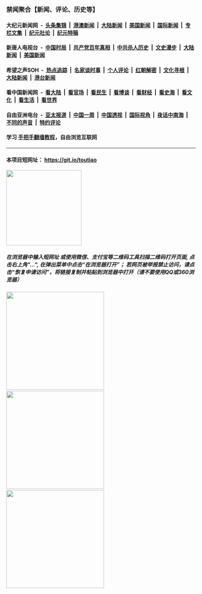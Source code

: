 ### 禁闻聚合【新闻、评论、历史等】

#### 大纪元新闻网 &nbsp;-&nbsp; [头条集锦](indexes/E头条集锦.md?t=02141733) &nbsp;|&nbsp; [港澳新闻](indexes/E港澳新闻.md?t=02141733)  &nbsp;|&nbsp; [大陆新闻](indexes/E大陆新闻.md?t=02141733) &nbsp;|&nbsp; [美国新闻](indexes/E美国新闻.md?t=02141733) &nbsp;|&nbsp; [国际新闻](indexes/E国际新闻.md?t=02141733) &nbsp;|&nbsp; [专栏文集](indexes/E专栏文集.md?t=02141733) &nbsp;|&nbsp; [纪元社论](indexes/E纪元社论.md?t=02141733) &nbsp;|&nbsp; [纪元特稿](indexes/E纪元特稿.md?t=02141733) 

#### 新唐人电视台 &nbsp;-&nbsp; [中国时局](indexes/N中国时局.md?t=02141733) &nbsp;|&nbsp; [共产党百年真相](indexes/N共产党百年真相.md?t=02141733) &nbsp;|&nbsp; [中共杀人历史](indexes/N中共杀人历史.md?t=02141733) &nbsp;|&nbsp; [文史漫步](indexes/N文史漫步.md?t=02141733) &nbsp;|&nbsp; [大陆新闻](indexes/N大陆新闻.md?t=02141733) &nbsp;|&nbsp; [美国新闻](indexes/N美国新闻.md?t=02141733)

#### 希望之声SOH &nbsp;-&nbsp; [热点追踪](indexes/H热点追踪.md?t=02141733) &nbsp;|&nbsp; [名家谈时事](indexes/H名家谈时事.md?t=02141733) &nbsp;|&nbsp; [个人评论](indexes/H个人评论.md?t=02141733)  &nbsp;|&nbsp; [红朝解密](indexes/H红朝解密.md?t=02141733) &nbsp;|&nbsp; [文化寻根](indexes/H文化寻根.md?t=02141733) &nbsp;|&nbsp; [大陆新闻](indexes/H大陆新闻.md?t=02141733) &nbsp;|&nbsp; [港台新闻](indexes/H港台新闻.md?t=02141733)

#### 看中国新闻网 &nbsp;-&nbsp; [看大陆](indexes/S看大陆.md?t=02141733) &nbsp;|&nbsp; [看官场](indexes/S看官场.md?t=02141733) &nbsp;|&nbsp; [看民生](indexes/S看民生.md?t=02141733)  &nbsp;|&nbsp; [看博谈](indexes/S看博谈.md?t=02141733) &nbsp;|&nbsp; [看财经](indexes/S看财经.md?t=02141733) &nbsp;|&nbsp; [看史海](indexes/S看史海.md?t=02141733) &nbsp;|&nbsp; [看文化](indexes/S看文化.md?t=02141733) &nbsp;|&nbsp; [看生活](indexes/S看生活.md?t=02141733) &nbsp;|&nbsp; [看世界](indexes/S看世界.md?t=02141733)

#### 自由亚洲电台 &nbsp;-&nbsp; [亚太报道](indexes/R亚太报道.md?t=02141733) &nbsp;|&nbsp; [中国一周](indexes/R中国一周.md?t=02141733) &nbsp;|&nbsp; [中国透视](indexes/R中国透视.md?t=02141733)  &nbsp;|&nbsp; [国际视角](indexes/R国际视角.md?t=02141733) &nbsp;|&nbsp; [夜话中南海](indexes/R夜话中南海.md?t=02141733) &nbsp;|&nbsp; [不同的声音](indexes/R不同的声音.md?t=02141733) &nbsp;|&nbsp; [特约评论](indexes/R特约评论.md?t=02141733)

#### 学习 [手把手翻墙教程](https://github.com/gfw-breaker/guides/wiki)，自由浏览互联网

----

#### 本项目短网址： https://git.io/toutiao
<img src="https://raw.githubusercontent.com/gfw-breaker/banned-news/master/scripts/img/qr.png" width="200px"/>  

##### 在浏览器中输入短网址 或使用微信、支付宝等二维码工具扫描二维码打开页面, 点击右上角"...", 在弹出菜单中点击“在浏览器打开”； 若网页被举报禁止访问，请点击“恢复申请访问”，将链接复制并粘贴到浏览器中打开（请不要使用QQ或360浏览器）

<img src="https://raw.githubusercontent.com/gfw-breaker/banned-news/master/scripts/img/1.png" width="260px"/> &nbsp; <img src="https://raw.githubusercontent.com/gfw-breaker/banned-news/master/scripts/img/2.png" width="260px"/> &nbsp; <img src="https://raw.githubusercontent.com/gfw-breaker/banned-news/master/scripts/img/3.png" width="260px"/>
